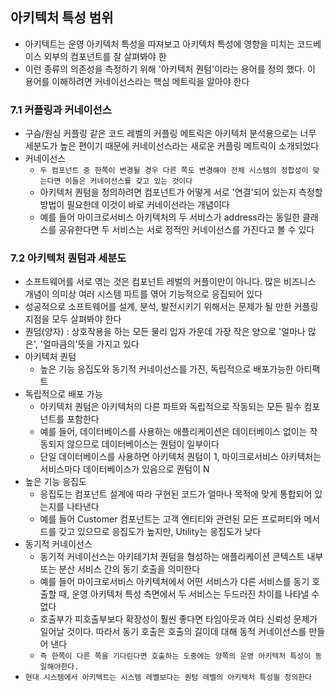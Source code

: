## 아키텍처 특성 범위

- 아키텍트는 운영 아키텍처 특성을 따져보고 아키텍처 특성에 영향을 미치는 코드베이스 외부의 컴포넌트를 잘 살펴봐야 한
- 이런 종류의 의존성을 측정하기 위해 '아키텍처 퀀텀'이라는 용어를 정의 했다. 이 용어를 이해하려면 커네이선스라는 핵심 메트릭을 알아야 한다

### 7.1 커플링과 커네이선스

- 구슴/원심 커플링 같은 코드 레벨의 커플링 메트릭은 아키텍처 분석용으로는 너무 세분도가 높은 편이기 때문에 커네이선스라는 새로운 커플링 메트릭이 소개되었다
- 커네이선스
    - `두 컴포넌트 중 한쪽이 변경될 경우 다른 쪽도 변경해야 전체 시스템의 정합성이 맞는다면 이들은 커네이선스를 갖고 있는 것이다`
    - 아키텍처 퀀텀을 정의하려면 컴포넌트가 어떻게 서로 '연결'되어 있는지 측정할 방법이 필요한데 이것이 바로 커네이선라는 개념이다
    - 예를 들어 마이크로서비스 아키텍처의 두 서비스가 address라는 동일한 클래스를 공유한다면 두 서비스는 서로 정적인 커네이선스를 가진다고 볼 수 있다

### 7.2 아키텍처 퀀텀과 세분도

- 소프트웨어를 서로 엮는 것은 컴포넌트 레벌의 커플이만이 아니다. 많은 비즈니스 개념이 의미상 여러 시스템 파트를 엮어 기능적으로 응집되어 있다
- 성공적으로 소프트웨어를 설계, 분석, 발전시키기 위해서는 문제가 될 만한 커플링 지점을 모두 살펴봐야 한다
- 퀀덤(양자) : 상호작용을 하는 모든 물리 입자 가운데 가장 작은 양으로 '얼마나 많은', '얼마큼의'뜻을 가지고 있다
- 아키텍처 퀀텀
    - 높은 기능 응집도와 동기적 커네이선스를 가진, 독립적으로 배포가능한 아티팩트
- 독립적으로 배포 가능
    - 아키텍처 퀀텀은 아키텍처의 다른 파트와 독립적으로 작동되는 모든 필수 컴포넌트를 포함한다
    - 예를 들어, 데이터베이스를 사용하는 애플리케이션은 데이터베이스 없이는 작동되지 않으므로 데이터베이스는 퀀텀이 일부이다
    - 단일 데이터베이스를 사용하면 아키텍처 퀀텀이 1, 마이크로서비스 아키텍처는 서비스마다 데이터베이스가 있음으로 퀀텀이 N
- 높은 기능 응집도
    - 응집도는 컴포넌트 설계에 따라 구현된 코드가 얼마나 목적에 맞게 통합되어 있는지를 나타낸다
    - 예를 들어 Customer 컴포넌트는 고객 엔티티와 관련된 모든 프로퍼티와 메서드를 갖고 있으므로 응집도가 높지만, Utility는 응집도가 낮다
- 동기적 커네이선스
    - 동기적 커네이선스는 아키테기처 퀀텀을 형성하는 애플리케이션 콘텍스트 내부 또는 분산 서비스 간의 동기 호출을 의미한다 
    - 예를 들어 마이크로서비스 아키텍처에서 어떤 서비스가 다른 서비스를 동기 호출할 때, 운영 아키텍처 특성 측면에서 두 서비스는 두드러진 차이를 나타낼 수 없다
    - 호출부가 피호출부보다 확장성이 훨씬 좋다면 타임아웃과 여타 신뢰성 문제가 일어날 것이다. 따라서 동기 호출은 호출의 길이데 대해 동적 커네이선스를 만들어 낸다
    - `즉 한쪽이 다른 쪽을 기다린다면 호출하는 도중에는 양쪽의 운영 아키텍처 특성이 동일해야한다.`
- `현대 시스템에서 아키텍트는 시스템 레벨보다는 퀀텀 레벨의 아키텍처 특성읠 정의한다`
